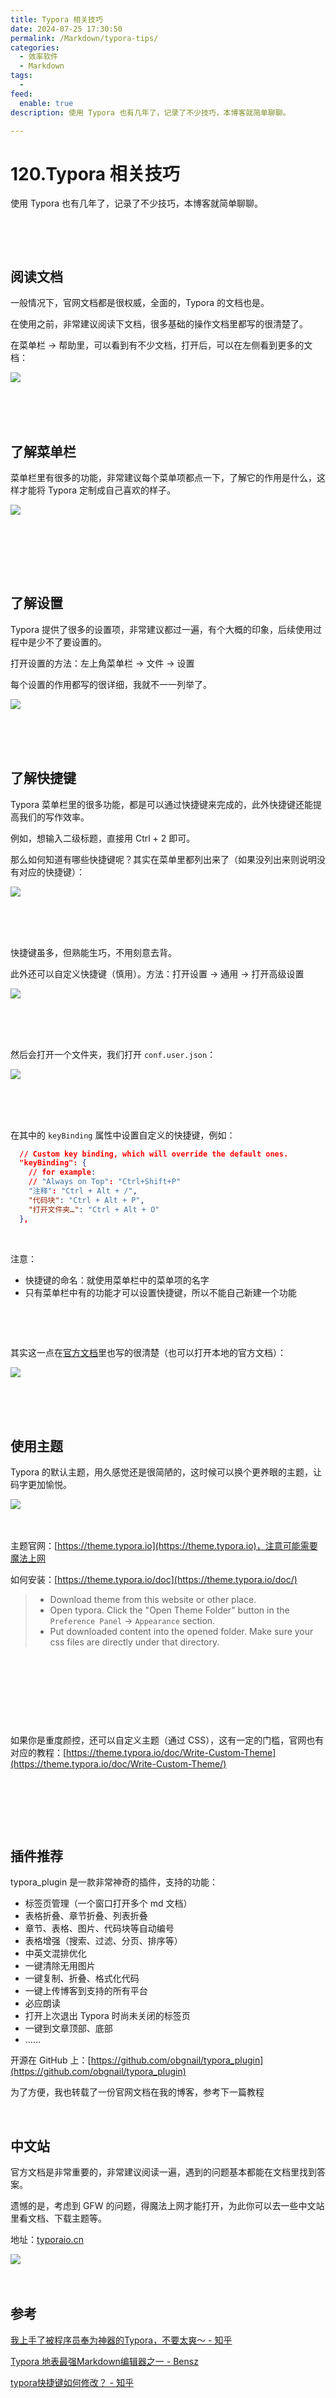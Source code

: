```yaml
---
title: Typora 相关技巧
date: 2024-07-25 17:30:50
permalink: /Markdown/typora-tips/
categories:
  - 效率软件
  - Markdown
tags:
  - 
feed:
  enable: true
description: 使用 Typora 也有几年了，记录了不少技巧，本博客就简单聊聊。

---
```

# 120.Typora 相关技巧

使用 Typora 也有几年了，记录了不少技巧，本博客就简单聊聊。

‍‍<!-- more -->

‍

## 阅读文档

一般情况下，官网文档都是很权威，全面的，Typora 的文档也是。

在使用之前，非常建议阅读下文档，很多基础的操作文档里都写的很清楚了。

在菜单栏 → 帮助里，可以看到有不少文档，打开后，可以在左侧看到更多的文档：

​![](https://image.peterjxl.com/blog/image-20240724212337-uxshpak.png)​

‍

‍

## 了解菜单栏

菜单栏里有很多的功能，非常建议每个菜单项都点一下，了解它的作用是什么，这样才能将 Typora 定制成自己喜欢的样子。

​![](https://image.peterjxl.com/blog/image-20240725114554-tc8p19n.png)​

‍

‍

‍

## 了解设置

Typora 提供了很多的设置项，非常建议都过一遍，有个大概的印象，后续使用过程中是少不了要设置的。

打开设置的方法：左上角菜单栏 → 文件 → 设置

每个设置的作用都写的很详细，我就不一一列举了。

​![](https://image.peterjxl.com/blog/image-20240725114338-p3z0rir.png)​

‍

‍

## 了解快捷键

Typora 菜单栏里的很多功能，都是可以通过快捷键来完成的，此外快捷键还能提高我们的写作效率。

例如，想输入二级标题，直接用 Ctrl + 2 即可。

那么如何知道有哪些快捷键呢？其实在菜单里都列出来了（如果没列出来则说明没有对应的快捷键）：

​![](https://image.peterjxl.com/blog/image-20240725114032-t543sf5.png)​

‍

‍

快捷键虽多，但熟能生巧，不用刻意去背。

此外还可以自定义快捷键（慎用）。方法：打开设置 → 通用 → 打开高级设置

​![](https://image.peterjxl.com/blog/image-20240725114738-8zlq1ym.png)​

‍

‍

然后会打开一个文件夹，我们打开 `conf.user.json`​：

​![](https://image.peterjxl.com/blog/image-20240725114909-w9l68r3.png)​

‍

‍

在其中的 `keyBinding`​ 属性中设置自定义的快捷键，例如：

```json
  // Custom key binding, which will override the default ones.
  "keyBinding": {
    // for example: 
    // "Always on Top": "Ctrl+Shift+P"
    "注释": "Ctrl + Alt + /",
    "代码块": "Ctrl + Alt + P",
    "打开文件夹…": "Ctrl + Alt + O"
  },
```

‍

注意：

* 快捷键的命名：就使用菜单栏中的菜单项的名字
* 只有菜单栏中有的功能才可以设置快捷键，所以不能自己新建一个功能

‍

‍

其实这一点在[官方文档](https://support.typora.io/Custom-Key-Binding/)里也写的很清楚（也可以打开本地的官方文档）：

​![](https://image.peterjxl.com/blog/image-20240725115139-x60rk72.png)​

‍

‍

## 使用主题

Typora 的默认主题，用久感觉还是很简陋的，这时候可以换个更养眼的主题，让码字更加愉悦。

​![](https://image.peterjxl.com/blog/image-20240725151422-oifog0u.png)​

‍

主题官网：[https://theme.typora.io](https://theme.typora.io)，注意可能需要魔法上网

如何安装：[https://theme.typora.io/doc](https://theme.typora.io/doc/)

> * Download theme from this website or other place.
> * Open typora. Click the "Open Theme Folder" button in the `Preference Panel`​ → `Appearance`​ section.
> * Put downloaded content into the opened folder. Make sure your css files are directly under that directory.

​​

‍

‍

‍

如果你是重度颜控，还可以自定义主题（通过 CSS），这有一定的门槛，官网也有对应的教程：[https://theme.typora.io/doc/Write-Custom-Theme](https://theme.typora.io/doc/Write-Custom-Theme/)

‍

‍

‍

## 插件推荐

typora_plugin 是一款非常神奇的插件，支持的功能：

* 标签页管理（一个窗口打开多个 md 文档）
* 表格折叠、章节折叠、列表折叠
* 章节、表格、图片、代码块等自动编号
* 表格增强（搜索、过滤、分页、排序等）
* 中英文混排优化
* 一键清除无用图片
* 一键复制、折叠、格式化代码
* 一键上传博客到支持的所有平台
* 必应朗读
* 打开上次退出 Typora 时尚未关闭的标签页
* 一键到文章顶部、底部
* ……

开源在 GitHub 上：[https://github.com/obgnail/typora_plugin](https://github.com/obgnail/typora_plugin)

为了方便，我也转载了一份官网文档在我的博客，参考下一篇教程

‍

## 中文站

官方文档是非常重要的，非常建议阅读一遍，遇到的问题基本都能在文档里找到答案。

遗憾的是，考虑到 GFW 的问题，得魔法上网才能打开，为此你可以去一些中文站里看文档、下载主题等。

地址：[typoraio.cn](typoraio.cn) 

​![](https://image.peterjxl.com/blog/image-20240725171937-78m4m3l.png)​

‍

## 参考

[我上手了被程序员奉为神器的Typora，不要太爽～ - 知乎](https://zhuanlan.zhihu.com/p/677146665)

[Typora 地表最强Markdown编辑器之一 - Bensz](https://blognas.hwb0307.com/skill/1734)

[typora快捷键如何修改？ - 知乎](https://www.zhihu.com/question/263846748)
